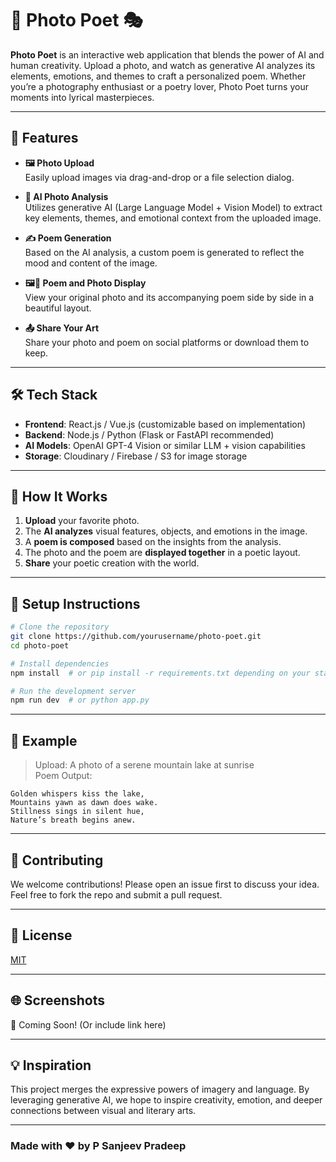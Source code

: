 # 📸 Photo Poet 🎭

**Photo Poet** is an interactive web application that blends the power of AI and human creativity. Upload a photo, and watch as generative AI analyzes its elements, emotions, and themes to craft a personalized poem. Whether you’re a photography enthusiast or a poetry lover, Photo Poet turns your moments into lyrical masterpieces.

---

## 🚀 Features

- **🖼️ Photo Upload**  
  Easily upload images via drag-and-drop or a file selection dialog.

- **🧠 AI Photo Analysis**  
  Utilizes generative AI (Large Language Model + Vision Model) to extract key elements, themes, and emotional context from the uploaded image.

- **✍️ Poem Generation**  
  Based on the AI analysis, a custom poem is generated to reflect the mood and content of the image.

- **🖼️📜 Poem and Photo Display**  
  View your original photo and its accompanying poem side by side in a beautiful layout.

- **📤 Share Your Art**  
  Share your photo and poem on social platforms or download them to keep.

---

## 🛠️ Tech Stack

- **Frontend**: React.js / Vue.js (customizable based on implementation)
- **Backend**: Node.js / Python (Flask or FastAPI recommended)
- **AI Models**: OpenAI GPT-4 Vision or similar LLM + vision capabilities
- **Storage**: Cloudinary / Firebase / S3 for image storage

---

## 📸 How It Works

1. **Upload** your favorite photo.
2. The **AI analyzes** visual features, objects, and emotions in the image.
3. A **poem is composed** based on the insights from the analysis.
4. The photo and the poem are **displayed together** in a poetic layout.
5. **Share** your poetic creation with the world.

---

## 🔧 Setup Instructions

```bash
# Clone the repository
git clone https://github.com/yourusername/photo-poet.git
cd photo-poet

# Install dependencies
npm install  # or pip install -r requirements.txt depending on your stack

# Run the development server
npm run dev  # or python app.py
```

---

## 🧪 Example

> Upload: A photo of a serene mountain lake at sunrise  
> Poem Output:

```
Golden whispers kiss the lake,  
Mountains yawn as dawn does wake.  
Stillness sings in silent hue,  
Nature’s breath begins anew.
```

---

## 🤝 Contributing

We welcome contributions! Please open an issue first to discuss your idea.  
Feel free to fork the repo and submit a pull request.

---

## 📄 License

[MIT](LICENSE)

---

## 🌐 Screenshots

🚀 Coming Soon! (Or include link here)

---

## 💡 Inspiration

This project merges the expressive powers of imagery and language. By leveraging generative AI, we hope to inspire creativity, emotion, and deeper connections between visual and literary arts.

---

### Made with ❤️ by P Sanjeev Pradeep


